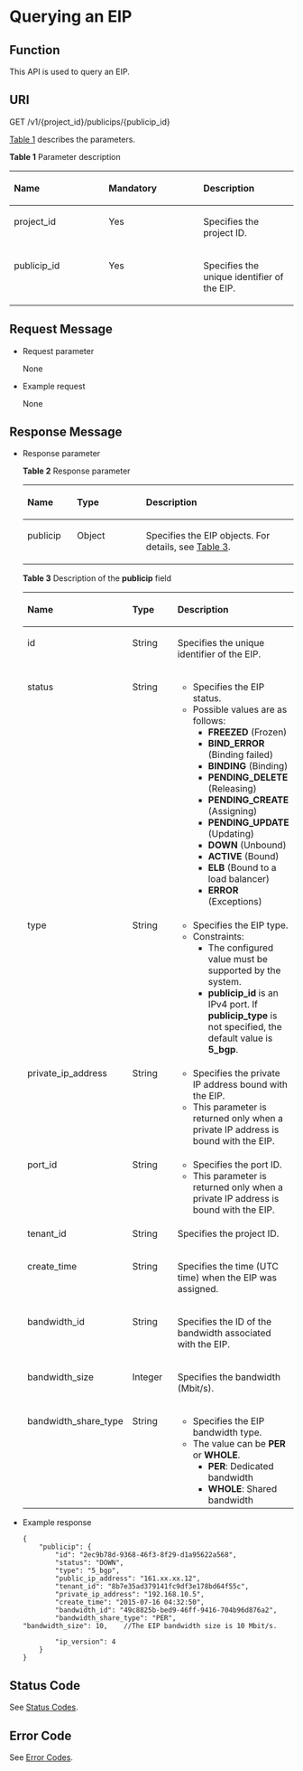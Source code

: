 # Querying an EIP<a name="vpc_eip_0002"></a>

## Function<a name="section40040492"></a>

This API is used to query an EIP.

## URI<a name="section24820109"></a>

GET /v1/\{project\_id\}/publicips/\{publicip\_id\}

[Table 1](#table57982344)  describes the parameters.

**Table  1**  Parameter description

<a name="table57982344"></a>
<table><thead align="left"><tr id="row19130757"><th class="cellrowborder" valign="top" width="33.33333333333333%" id="mcps1.2.4.1.1"><p id="p6087504"><a name="p6087504"></a><a name="p6087504"></a>Name</p>
</th>
<th class="cellrowborder" valign="top" width="33.33333333333333%" id="mcps1.2.4.1.2"><p id="p23325828"><a name="p23325828"></a><a name="p23325828"></a>Mandatory</p>
</th>
<th class="cellrowborder" valign="top" width="33.33333333333333%" id="mcps1.2.4.1.3"><p id="p10343879"><a name="p10343879"></a><a name="p10343879"></a>Description</p>
</th>
</tr>
</thead>
<tbody><tr id="row32547908"><td class="cellrowborder" valign="top" width="33.33333333333333%" headers="mcps1.2.4.1.1 "><p id="p19134881"><a name="p19134881"></a><a name="p19134881"></a>project_id</p>
</td>
<td class="cellrowborder" valign="top" width="33.33333333333333%" headers="mcps1.2.4.1.2 "><p id="p6421510"><a name="p6421510"></a><a name="p6421510"></a>Yes</p>
</td>
<td class="cellrowborder" valign="top" width="33.33333333333333%" headers="mcps1.2.4.1.3 "><p id="p10487112"><a name="p10487112"></a><a name="p10487112"></a>Specifies the project ID. </p>
</td>
</tr>
<tr id="row50769665"><td class="cellrowborder" valign="top" width="33.33333333333333%" headers="mcps1.2.4.1.1 "><p id="p18702178"><a name="p18702178"></a><a name="p18702178"></a>publicip_id</p>
</td>
<td class="cellrowborder" valign="top" width="33.33333333333333%" headers="mcps1.2.4.1.2 "><p id="p38481481"><a name="p38481481"></a><a name="p38481481"></a>Yes</p>
</td>
<td class="cellrowborder" valign="top" width="33.33333333333333%" headers="mcps1.2.4.1.3 "><p id="p29992219"><a name="p29992219"></a><a name="p29992219"></a>Specifies the unique identifier of the EIP.</p>
</td>
</tr>
</tbody>
</table>

## Request Message<a name="section22054394"></a>

-   Request parameter

    None

-   Example request

    None


## Response Message<a name="section64271818"></a>

-   Response parameter

    **Table  2**  Response parameter

    <a name="table64961662152123"></a>
    <table><thead align="left"><tr id="row7248731152123"><th class="cellrowborder" valign="top" width="18.34%" id="mcps1.2.4.1.1"><p id="p50276345152123"><a name="p50276345152123"></a><a name="p50276345152123"></a>Name</p>
    </th>
    <th class="cellrowborder" valign="top" width="25.509999999999998%" id="mcps1.2.4.1.2"><p id="p23039456152123"><a name="p23039456152123"></a><a name="p23039456152123"></a>Type</p>
    </th>
    <th class="cellrowborder" valign="top" width="56.15%" id="mcps1.2.4.1.3"><p id="p54256632152123"><a name="p54256632152123"></a><a name="p54256632152123"></a>Description</p>
    </th>
    </tr>
    </thead>
    <tbody><tr id="row32711048152123"><td class="cellrowborder" valign="top" width="18.34%" headers="mcps1.2.4.1.1 "><p id="p32349241152123"><a name="p32349241152123"></a><a name="p32349241152123"></a>publicip</p>
    </td>
    <td class="cellrowborder" valign="top" width="25.509999999999998%" headers="mcps1.2.4.1.2 "><p id="p45145628152123"><a name="p45145628152123"></a><a name="p45145628152123"></a>Object</p>
    </td>
    <td class="cellrowborder" valign="top" width="56.15%" headers="mcps1.2.4.1.3 "><p id="p27820057152123"><a name="p27820057152123"></a><a name="p27820057152123"></a>Specifies the EIP objects. For details, see <a href="#table3035698">Table 3</a>.</p>
    </td>
    </tr>
    </tbody>
    </table>

    **Table  3**  Description of the  **publicip**  field

    <a name="table3035698"></a>
    <table><thead align="left"><tr id="row64466590"><th class="cellrowborder" valign="top" width="36.046395360463954%" id="mcps1.2.4.1.1"><p id="p54411269"><a name="p54411269"></a><a name="p54411269"></a>Name</p>
    </th>
    <th class="cellrowborder" valign="top" width="27.90720927907209%" id="mcps1.2.4.1.2"><p id="p3124580518523"><a name="p3124580518523"></a><a name="p3124580518523"></a>Type</p>
    </th>
    <th class="cellrowborder" valign="top" width="36.046395360463954%" id="mcps1.2.4.1.3"><p id="p40293226"><a name="p40293226"></a><a name="p40293226"></a>Description</p>
    </th>
    </tr>
    </thead>
    <tbody><tr id="row42525879"><td class="cellrowborder" valign="top" width="36.046395360463954%" headers="mcps1.2.4.1.1 "><p id="p22044193"><a name="p22044193"></a><a name="p22044193"></a>id</p>
    </td>
    <td class="cellrowborder" valign="top" width="27.90720927907209%" headers="mcps1.2.4.1.2 "><p id="p4788225318523"><a name="p4788225318523"></a><a name="p4788225318523"></a>String</p>
    </td>
    <td class="cellrowborder" valign="top" width="36.046395360463954%" headers="mcps1.2.4.1.3 "><p id="p44048571"><a name="p44048571"></a><a name="p44048571"></a>Specifies the unique identifier of the EIP.</p>
    </td>
    </tr>
    <tr id="row60892825"><td class="cellrowborder" valign="top" width="36.046395360463954%" headers="mcps1.2.4.1.1 "><p id="p33371781"><a name="p33371781"></a><a name="p33371781"></a>status</p>
    </td>
    <td class="cellrowborder" valign="top" width="27.90720927907209%" headers="mcps1.2.4.1.2 "><p id="p5325729418523"><a name="p5325729418523"></a><a name="p5325729418523"></a>String</p>
    </td>
    <td class="cellrowborder" valign="top" width="36.046395360463954%" headers="mcps1.2.4.1.3 "><a name="ul1945793192"></a><a name="ul1945793192"></a><ul id="ul1945793192"><li>Specifies the EIP status.</li><li>Possible values are as follows:<a name="ul4678228115815"></a><a name="ul4678228115815"></a><ul id="ul4678228115815"><li><strong id="b84235270610153"><a name="b84235270610153"></a><a name="b84235270610153"></a>FREEZED</strong> (Frozen)</li><li><strong id="b842352706181622"><a name="b842352706181622"></a><a name="b842352706181622"></a>BIND_ERROR</strong> (Binding failed)</li><li><strong id="b842352706181646"><a name="b842352706181646"></a><a name="b842352706181646"></a>BINDING</strong> (Binding)</li><li><strong id="b84235270618176"><a name="b84235270618176"></a><a name="b84235270618176"></a>PENDING_DELETE</strong> (Releasing)</li><li><strong id="b842352706181716"><a name="b842352706181716"></a><a name="b842352706181716"></a>PENDING_CREATE</strong> (Assigning)</li><li><strong id="b842352706181818"><a name="b842352706181818"></a><a name="b842352706181818"></a>PENDING_UPDATE</strong> (Updating)</li><li><strong id="b842352706181834"><a name="b842352706181834"></a><a name="b842352706181834"></a>DOWN</strong> (Unbound)</li><li><strong id="b84235270610164"><a name="b84235270610164"></a><a name="b84235270610164"></a>ACTIVE</strong> (Bound)</li><li><strong id="b842352706181859"><a name="b842352706181859"></a><a name="b842352706181859"></a>ELB</strong> (Bound to a load balancer)</li><li><strong id="b842352706103022"><a name="b842352706103022"></a><a name="b842352706103022"></a>ERROR</strong> (Exceptions)</li></ul>
    </li></ul>
    </td>
    </tr>
    <tr id="row1722212174296"><td class="cellrowborder" valign="top" width="36.046395360463954%" headers="mcps1.2.4.1.1 "><p id="p15848707"><a name="p15848707"></a><a name="p15848707"></a>type</p>
    </td>
    <td class="cellrowborder" valign="top" width="27.90720927907209%" headers="mcps1.2.4.1.2 "><p id="p3408038918330"><a name="p3408038918330"></a><a name="p3408038918330"></a>String</p>
    </td>
    <td class="cellrowborder" valign="top" width="36.046395360463954%" headers="mcps1.2.4.1.3 "><a name="ul7176216121014"></a><a name="ul7176216121014"></a><ul id="ul7176216121014"><li>Specifies the EIP type.</li><li>Constraints:<a name="ul9738153015499"></a><a name="ul9738153015499"></a><ul id="ul9738153015499"><li>The configured value must be supported by the system. </li><li><strong id="b1663115310288"><a name="b1663115310288"></a><a name="b1663115310288"></a>publicip_id</strong> is an IPv4 port. If <strong id="b1651253172819"><a name="b1651253172819"></a><a name="b1651253172819"></a>publicip_type</strong> is not specified, the default value is <strong id="b26695319283"><a name="b26695319283"></a><a name="b26695319283"></a>5_bgp</strong>.</li></ul>
    </li></ul>
    </td>
    </tr>
    <tr id="row66070243"><td class="cellrowborder" valign="top" width="36.046395360463954%" headers="mcps1.2.4.1.1 "><p id="p50089467"><a name="p50089467"></a><a name="p50089467"></a>private_ip_address</p>
    </td>
    <td class="cellrowborder" valign="top" width="27.90720927907209%" headers="mcps1.2.4.1.2 "><p id="p1357258018523"><a name="p1357258018523"></a><a name="p1357258018523"></a>String</p>
    </td>
    <td class="cellrowborder" valign="top" width="36.046395360463954%" headers="mcps1.2.4.1.3 "><a name="ul1693412582014"></a><a name="ul1693412582014"></a><ul id="ul1693412582014"><li>Specifies the private IP address bound with the EIP.</li><li>This parameter is returned only when a private IP address is bound with the EIP.</li></ul>
    </td>
    </tr>
    <tr id="row12246230153229"><td class="cellrowborder" valign="top" width="36.046395360463954%" headers="mcps1.2.4.1.1 "><p id="p11971849153234"><a name="p11971849153234"></a><a name="p11971849153234"></a>port_id</p>
    </td>
    <td class="cellrowborder" valign="top" width="27.90720927907209%" headers="mcps1.2.4.1.2 "><p id="p2563717518523"><a name="p2563717518523"></a><a name="p2563717518523"></a>String</p>
    </td>
    <td class="cellrowborder" valign="top" width="36.046395360463954%" headers="mcps1.2.4.1.3 "><a name="ul420471472010"></a><a name="ul420471472010"></a><ul id="ul420471472010"><li>Specifies the port ID.</li><li>This parameter is returned only when a private IP address is bound with the EIP.</li></ul>
    </td>
    </tr>
    <tr id="row7204713"><td class="cellrowborder" valign="top" width="36.046395360463954%" headers="mcps1.2.4.1.1 "><p id="p46710863"><a name="p46710863"></a><a name="p46710863"></a>tenant_id</p>
    </td>
    <td class="cellrowborder" valign="top" width="27.90720927907209%" headers="mcps1.2.4.1.2 "><p id="p6334526618523"><a name="p6334526618523"></a><a name="p6334526618523"></a>String</p>
    </td>
    <td class="cellrowborder" valign="top" width="36.046395360463954%" headers="mcps1.2.4.1.3 "><p id="p25354291121"><a name="p25354291121"></a><a name="p25354291121"></a>Specifies the project ID.</p>
    </td>
    </tr>
    <tr id="row55494360"><td class="cellrowborder" valign="top" width="36.046395360463954%" headers="mcps1.2.4.1.1 "><p id="p65858198"><a name="p65858198"></a><a name="p65858198"></a>create_time</p>
    </td>
    <td class="cellrowborder" valign="top" width="27.90720927907209%" headers="mcps1.2.4.1.2 "><p id="p3069292618523"><a name="p3069292618523"></a><a name="p3069292618523"></a>String</p>
    </td>
    <td class="cellrowborder" valign="top" width="36.046395360463954%" headers="mcps1.2.4.1.3 "><p id="p36292894"><a name="p36292894"></a><a name="p36292894"></a>Specifies the time (UTC time) when the EIP was assigned.</p>
    </td>
    </tr>
    <tr id="row58200593"><td class="cellrowborder" valign="top" width="36.046395360463954%" headers="mcps1.2.4.1.1 "><p id="p16627584"><a name="p16627584"></a><a name="p16627584"></a>bandwidth_id</p>
    </td>
    <td class="cellrowborder" valign="top" width="27.90720927907209%" headers="mcps1.2.4.1.2 "><p id="p309907418523"><a name="p309907418523"></a><a name="p309907418523"></a>String</p>
    </td>
    <td class="cellrowborder" valign="top" width="36.046395360463954%" headers="mcps1.2.4.1.3 "><p id="p3934181618641"><a name="p3934181618641"></a><a name="p3934181618641"></a>Specifies the ID of the bandwidth associated with the EIP.</p>
    </td>
    </tr>
    <tr id="row51415138"><td class="cellrowborder" valign="top" width="36.046395360463954%" headers="mcps1.2.4.1.1 "><p id="p3876622"><a name="p3876622"></a><a name="p3876622"></a>bandwidth_size</p>
    </td>
    <td class="cellrowborder" valign="top" width="27.90720927907209%" headers="mcps1.2.4.1.2 "><p id="p4969847118523"><a name="p4969847118523"></a><a name="p4969847118523"></a>Integer</p>
    </td>
    <td class="cellrowborder" valign="top" width="36.046395360463954%" headers="mcps1.2.4.1.3 "><p id="p2365466"><a name="p2365466"></a><a name="p2365466"></a>Specifies the bandwidth (Mbit/s).</p>
    </td>
    </tr>
    <tr id="row21289199"><td class="cellrowborder" valign="top" width="36.046395360463954%" headers="mcps1.2.4.1.1 "><p id="p46703582"><a name="p46703582"></a><a name="p46703582"></a>bandwidth_share_type</p>
    </td>
    <td class="cellrowborder" valign="top" width="27.90720927907209%" headers="mcps1.2.4.1.2 "><p id="p6615323718523"><a name="p6615323718523"></a><a name="p6615323718523"></a>String</p>
    </td>
    <td class="cellrowborder" valign="top" width="36.046395360463954%" headers="mcps1.2.4.1.3 "><a name="ul2255712095"></a><a name="ul2255712095"></a><ul id="ul2255712095"><li>Specifies the EIP bandwidth type.</li><li>The value can be <strong id="b732433921164019"><a name="b732433921164019"></a><a name="b732433921164019"></a>PER</strong> or <strong id="b1729357023164019"><a name="b1729357023164019"></a><a name="b1729357023164019"></a>WHOLE</strong>.<a name="ul729412507220"></a><a name="ul729412507220"></a><ul id="ul729412507220"><li><strong id="b842352706204716"><a name="b842352706204716"></a><a name="b842352706204716"></a>PER</strong>: Dedicated bandwidth</li><li><strong id="b842352706204729"><a name="b842352706204729"></a><a name="b842352706204729"></a>WHOLE</strong>: Shared bandwidth</li></ul>
    </li></ul>
    </td>
    </tr>
    </tbody>
    </table>


-   Example response

    ```
    {
        "publicip": {
            "id": "2ec9b78d-9368-46f3-8f29-d1a95622a568",
            "status": "DOWN",
            "type": "5_bgp",
            "public_ip_address": "161.xx.xx.12",
            "tenant_id": "8b7e35ad379141fc9df3e178bd64f55c",
            "private_ip_address": "192.168.10.5",
            "create_time": "2015-07-16 04:32:50",
            "bandwidth_id": "49c8825b-bed9-46ff-9416-704b96d876a2",
            "bandwidth_share_type": "PER",
    "bandwidth_size": 10,    //The EIP bandwidth size is 10 Mbit/s.
           
            "ip_version": 4
        }
    }
    ```


## Status Code<a name="section31981619"></a>

See  [Status Codes](status-codes.md).

## Error Code<a name="section85821649202813"></a>

See  [Error Codes](error-codes.md).

